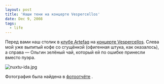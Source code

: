 ```yaml
---
layout: post
title: 'Наши тени на концерте Vespercellos'
date: Dec 9, 2008
tags:
  - life
---
```


Перед вами наш столик в [клубе Artefaq](http://artefaq.ru/ "Artefaq — клуб, ресторан, галерея") на [концерте Vespercellos](http://birdwatcher.ru/blog/2705/ "Vespercellos в Artefaq (4.12.2008)"). Слева мой уже выпитый кофе со сгущёнкой (офигенная штука, как оказалось), а справа — Ольгин зелёный чай, который ей по ошибке принесли вместо пуэра.

<!--more-->

![nuxtu-ida.jpg](upload://nuxtu-ida.jpg)

Фотография была найдена в [фотоотчёте](http://nuxtu.livejournal.com/229067.html "Нихти — Vespercellos: сольный концерт") .

